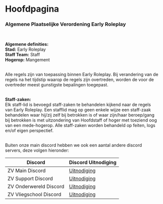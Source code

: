 # Hoofdpagina
### Algemene Plaatselijke Verordening Early Roleplay
</br>

**Algemene definities:**<br>
**Stad:**		    Early Roleplay<br>
**Staff Team:**		Staff<br>
**Hogerop:**		Mangement<br>
</br>

Alle regels zijn van toepassing binnen Early Roleplay. Bij verandering van de regels na het tijdstip waarop de regels zijn overtreden, worden de voor de overtreder meest gunstigste bepalingen toegepast.<br>
</br>

**Staff-zaken:**<br>
Elk staff-lid is bevoegd staff-zaken te behandelen kijkend naar de regels van Early Roleplay. Een stafflid mag op geen enkele wijze een staff-zaak behandelen waar hij/zij zelf bij betrokken is of waar zijn/haar beroep/gang bij betrokken is met uitzondering van Hoofdstaff of hoger met toeziend oog van een mede-hogerop. Alle staff-zaken worden behandeld op feiten, logs en/of eigen perspectief.<br>
</br>


Buiten onze main discord hebben we ook een aantal andere discord servers, deze volgen hieronder:

| Discord | Discord Uitnodiging |
|---|---|
| ZV Main Discord | [Uitnodiging](https://discord.com/invite/earlyroleplay) |
| ZV Support Discord | [Uitnodiging](https://discord.gg/8cKR38C3XQ) |
| ZV Onderwereld Discord | [Uitnodiging](https://discord.gg/CETYmpTx26) |
| ZV Vliegschool Discord | [Uitnodiging](https://discord.gg/rRDxSMF8Za) |
